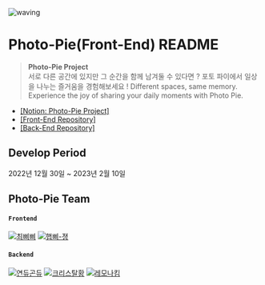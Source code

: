 ![waving](https://capsule-render.vercel.app/api?type=waving&height=180&text=Photo-Pie&fontSize=50&fontAlign=50&color=02343F&fontColor=F0EDCC)

# Photo-Pie(Front-End) README

> **Photo-Pie Project**  
> 서로 다른 공간에 있지만 그 순간을 함께 남겨둘 수 있다면 ?
> 포토 파이에서 일상을 나누는 즐거움을 경험해보세요 !
> Different spaces, same memory.
> Experience the joy of sharing your daily moments with Photo Pie.

-   [[Notion: Photo-Pie Project]](https://www.notion.so/yjuu/2-e2370506d53d45df9a48424f42dc996b)
-   [[Front-End Repository]](https://github.com/photopieproject/FE)
-   [[Back-End Repository]](https://github.com/photopieproject/BE)
<!-- - [[프로젝트 시연영상 보러가기]](https://www.youtube.com/watch?v=5vryOylmYbc) -->

## Develop Period

2022년 12월 30일 ~ 2023년 2월 10일

<p>

## Photo-Pie Team

#### `Frontend`

[![최삐삐](https://img.shields.io/badge/최삐삐-004c8c.svg?style=for-the-badge&logo=GitHub&logoColor=white)](https://github.com/front-chan)
[![햅삐-졍](https://img.shields.io/badge/햅삐★졍-ff4081.svg?style=for-the-badge&logo=GitHub&logoColor=white)](https://github.com/wjddms0501)

#### `Backend`

[![연듀곤듀](https://img.shields.io/badge/연듀곤듀-aeea00.svg?style=for-the-badge&logo=GitHub&logoColor=white)](https://github.com/OhYeonJu)
[![크리스탈황](https://img.shields.io/badge/Crystal_황-bbdefb.svg?style=for-the-badge&logo=GitHub&logoColor=white)](https://github.com/Hwangbambi)
[![레모나킴](https://img.shields.io/badge/레모나킴-ffd54f.svg?style=for-the-badge&logo=GitHub&logoColor=white)](https://github.com/010me)
